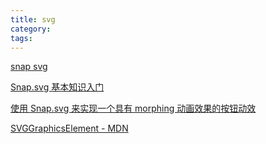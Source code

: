 ```yaml
---
title: svg
category:
tags:
---
```


[snap svg](https://www.baidu.com/s?wd=snap%20svg&rsv_spt=1&rsv_iqid=0xd0fdcadf00038698&issp=1&f=8&rsv_bp=1&rsv_idx=2&ie=utf-8&rqlang=cn&tn=baiduhome_pg&rsv_enter=1&oq=snap&rsv_t=f8a5uTndEfpBUZ%2BfXqZ%2FFWJn17mzGDG%2BWgu%2FYsDc1bV4kKo1pSTTgdbX0CPWcKZ%2FnUkv&inputT=1539&rsv_sug3=8&rsv_sug1=8&rsv_sug7=100&rsv_pq=f48185db00031037&bs=snap)

[Snap.svg 基本知识入门](https://segmentfault.com/a/1190000006961922)

[使用 Snap.svg 来实现一个具有 morphing 动画效果的按钮动效](https://segmentfault.com/a/1190000006975681)

[SVGGraphicsElement - MDN](https://developer.mozilla.org/zh-CN/docs/Web/API/SVGGraphicsElement)

